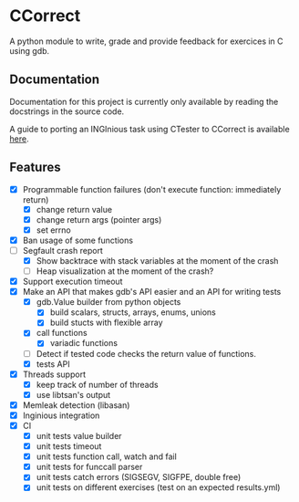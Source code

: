 # CCorrect

A python module to write, grade and provide feedback for exercices in C using gdb.

## Documentation

Documentation for this project is currently only available by reading the docstrings in the source code.

A guide to porting an INGInious task using CTester to CCorrect is available [here](example/inginious_task_calloc2/README.md).

## Features

- [x] Programmable function failures (don't execute function: immediately return)
    - [x] change return value
    - [x] change return args (pointer args)
    - [x] set errno
- [x] Ban usage of some functions
- [ ] Segfault crash report
    - [x] Show backtrace with stack variables at the moment of the crash
    - [ ] Heap visualization at the moment of the crash?
- [x] Support execution timeout
- [x] Make an API that makes gdb's API easier and an API for writing tests
    - [x] gdb.Value builder from python objects
        - [x] build scalars, structs, arrays, enums, unions
        - [x] build stucts with flexible array
    - [x] call functions
        - [x] variadic functions
    - [ ] Detect if tested code checks the return value of functions. <!--  (use `-Wunused-result -Werror` with `__attribute__((warn_unused_result))` on the relevant function and pycparser). -->
    - [x] tests API
- [x] Threads support
    - [x] keep track of number of threads
    - [x] use libtsan's output
- [x] Memleak detection (libasan)
- [x] Inginious integration
- [x] CI
    - [x] unit tests value builder
    - [x] unit tests timeout
    - [x] unit tests function call, watch and fail
    - [x] unit tests for funccall parser
    - [x] unit tests catch errors (SIGSEGV, SIGFPE, double free)
    - [x] unit tests on different exercises (test on an expected results.yml)
